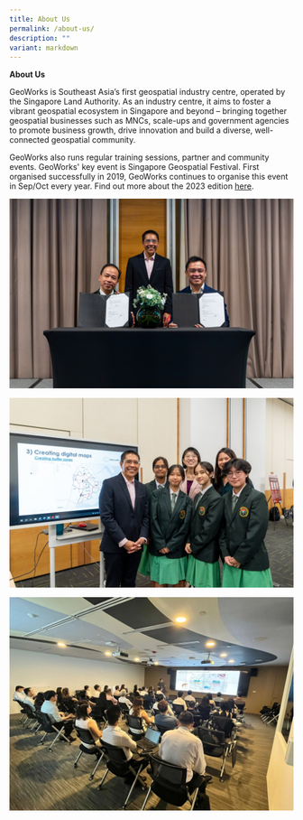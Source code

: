 ```yaml
---
title: About Us
permalink: /about-us/
description: ""
variant: markdown
---
```

**About Us**

GeoWorks is Southeast Asia’s first geospatial industry centre, operated by the Singapore Land Authority. As an industry centre, it aims to foster a vibrant geospatial ecosystem in Singapore and beyond – bringing together geospatial businesses such as MNCs, scale-ups and government agencies to promote business growth, drive innovation and build a diverse, well-connected geospatial community.

GeoWorks also runs regular training sessions, partner and community events. GeoWorks' key event is Singapore Geospatial Festival. First organised successfully in 2019, GeoWorks continues to organise this event in Sep/Oct every year. Find out more about the 2023 edition [here](https://www.sla.gov.sg/programmes/sggeofest/).

![](/images/DSC09254_Enhanced_NR.jpg)

![](/images/DSC09596.jpg)

![](/images/80a5c34d-7e14-4006-a45c-eebd9672659c.JPG)